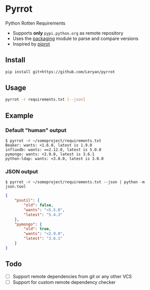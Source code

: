 # Pyrrot

Python Rotten Requirements

 * Supports **only** `pypi.python.org` as remote repository
 * Uses the [packaging](https://github.com/pypa/packaging) module to parse and compare versions
 * Inspired by [piprot](https://github.com/sesh/piprot)

## Install

```bash
pip install git+https://github.com/Leryan/pyrrot
```

## Usage

```bash
pyrrot -r requirements.txt [--json]
```

## Example

### Default "human" output

```
$ pyrrot -r ~/someproject/requirements.txt
Beaker: wants: <1.6.0, latest is 1.9.0
influxdb: wants: ==2.12.0, latest is 5.0.0
pymongo: wants: <2.9.0, latest is 3.6.1
python-ldap: wants: <3.0.0, latest is 3.0.0
```

### JSON output

```
$ pyrrot -r ~/someproject/requirements.txt --json | python -m json.tool
```

```json
{
    "psutil": {
        "old": false,
        "wants": "<5.5.0",
        "latest": "5.4.3"
    },
    "pymongo": {
        "old": true,
        "wants": "<2.9.0",
        "latest": "3.6.1"
    }
}
```

## Todo

 * [ ] Support remote dependencies from git or any other VCS
 * [ ] Support for custom remote dependency checker